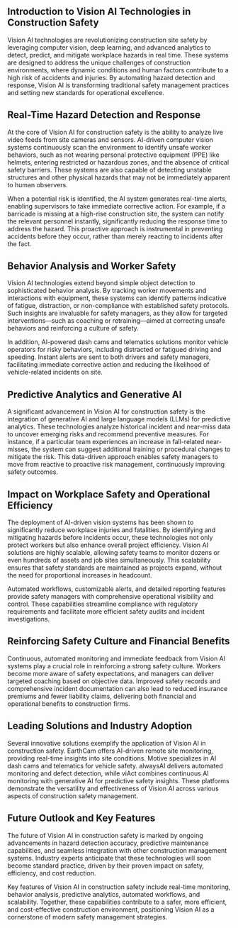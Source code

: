 ## Introduction to Vision AI Technologies in Construction Safety
Vision AI technologies are revolutionizing construction site safety by leveraging computer vision, deep learning, and advanced analytics to detect, predict, and mitigate workplace hazards in real time. These systems are designed to address the unique challenges of construction environments, where dynamic conditions and human factors contribute to a high risk of accidents and injuries. By automating hazard detection and response, Vision AI is transforming traditional safety management practices and setting new standards for operational excellence.

## Real-Time Hazard Detection and Response
At the core of Vision AI for construction safety is the ability to analyze live video feeds from site cameras and sensors. AI-driven computer vision systems continuously scan the environment to identify unsafe worker behaviors, such as not wearing personal protective equipment (PPE) like helmets, entering restricted or hazardous zones, and the absence of critical safety barriers. These systems are also capable of detecting unstable structures and other physical hazards that may not be immediately apparent to human observers.

When a potential risk is identified, the AI system generates real-time alerts, enabling supervisors to take immediate corrective action. For example, if a barricade is missing at a high-rise construction site, the system can notify the relevant personnel instantly, significantly reducing the response time to address the hazard. This proactive approach is instrumental in preventing accidents before they occur, rather than merely reacting to incidents after the fact.

## Behavior Analysis and Worker Safety
Vision AI technologies extend beyond simple object detection to sophisticated behavior analysis. By tracking worker movements and interactions with equipment, these systems can identify patterns indicative of fatigue, distraction, or non-compliance with established safety protocols. Such insights are invaluable for safety managers, as they allow for targeted interventions—such as coaching or retraining—aimed at correcting unsafe behaviors and reinforcing a culture of safety.

In addition, AI-powered dash cams and telematics solutions monitor vehicle operators for risky behaviors, including distracted or fatigued driving and speeding. Instant alerts are sent to both drivers and safety managers, facilitating immediate corrective action and reducing the likelihood of vehicle-related incidents on site.

## Predictive Analytics and Generative AI
A significant advancement in Vision AI for construction safety is the integration of generative AI and large language models (LLMs) for predictive analytics. These technologies analyze historical incident and near-miss data to uncover emerging risks and recommend preventive measures. For instance, if a particular team experiences an increase in fall-related near-misses, the system can suggest additional training or procedural changes to mitigate the risk. This data-driven approach enables safety managers to move from reactive to proactive risk management, continuously improving safety outcomes.

## Impact on Workplace Safety and Operational Efficiency
The deployment of AI-driven vision systems has been shown to significantly reduce workplace injuries and fatalities. By identifying and mitigating hazards before incidents occur, these technologies not only protect workers but also enhance overall project efficiency. Vision AI solutions are highly scalable, allowing safety teams to monitor dozens or even hundreds of assets and job sites simultaneously. This scalability ensures that safety standards are maintained as projects expand, without the need for proportional increases in headcount.

Automated workflows, customizable alerts, and detailed reporting features provide safety managers with comprehensive operational visibility and control. These capabilities streamline compliance with regulatory requirements and facilitate more efficient safety audits and incident investigations.

## Reinforcing Safety Culture and Financial Benefits
Continuous, automated monitoring and immediate feedback from Vision AI systems play a crucial role in reinforcing a strong safety culture. Workers become more aware of safety expectations, and managers can deliver targeted coaching based on objective data. Improved safety records and comprehensive incident documentation can also lead to reduced insurance premiums and fewer liability claims, delivering both financial and operational benefits to construction firms.

## Leading Solutions and Industry Adoption
Several innovative solutions exemplify the application of Vision AI in construction safety. EarthCam offers AI-driven remote site monitoring, providing real-time insights into site conditions. Motive specializes in AI dash cams and telematics for vehicle safety. alwaysAI delivers automated monitoring and defect detection, while viAct combines continuous AI monitoring with generative AI for predictive safety insights. These platforms demonstrate the versatility and effectiveness of Vision AI across various aspects of construction safety management.

## Future Outlook and Key Features
The future of Vision AI in construction safety is marked by ongoing advancements in hazard detection accuracy, predictive maintenance capabilities, and seamless integration with other construction management systems. Industry experts anticipate that these technologies will soon become standard practice, driven by their proven impact on safety, efficiency, and cost reduction.

Key features of Vision AI in construction safety include real-time monitoring, behavior analysis, predictive analytics, automated workflows, and scalability. Together, these capabilities contribute to a safer, more efficient, and cost-effective construction environment, positioning Vision AI as a cornerstone of modern safety management strategies.